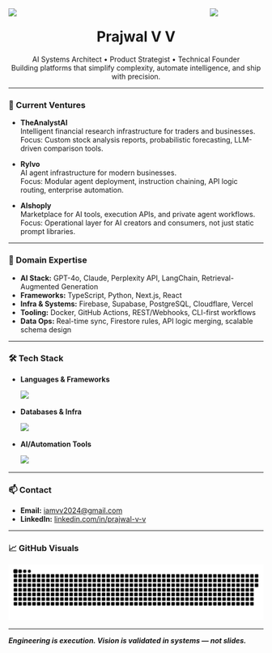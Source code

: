 <img align="left" src="https://user-images.githubusercontent.com/65187002/144930161-2f783401-8d27-4fdf-a2f7-cc0ba32f1f1f.gif" width="21%">
<img align="right" src="https://user-images.githubusercontent.com/65187002/144930161-2f783401-8d27-4fdf-a2f7-cc0ba32f1f1f.gif" width="21%">

<h1 align="center">Prajwal V V</h1>
<p align="center">
  AI Systems Architect • Product Strategist • Technical Founder  
  <br>
  Building platforms that simplify complexity, automate intelligence, and ship with precision.
</p>

---

### 🚧 Current Ventures

- **TheAnalystAI**  
  Intelligent financial research infrastructure for traders and businesses.  
  Focus: Custom stock analysis reports, probabilistic forecasting, LLM-driven comparison tools.

- **Rylvo**  
  AI agent infrastructure for modern businesses.  
  Focus: Modular agent deployment, instruction chaining, API logic routing, enterprise automation.

- **AIshoply**  
  Marketplace for AI tools, execution APIs, and private agent workflows.  
  Focus: Operational layer for AI creators and consumers, not just static prompt libraries.

---

### 🧠 Domain Expertise

- **AI Stack:** GPT-4o, Claude, Perplexity API, LangChain, Retrieval-Augmented Generation  
- **Frameworks:** TypeScript, Python, Next.js, React  
- **Infra & Systems:** Firebase, Supabase, PostgreSQL, Cloudflare, Vercel  
- **Tooling:** Docker, GitHub Actions, REST/Webhooks, CLI-first workflows  
- **Data Ops:** Real-time sync, Firestore rules, API logic merging, scalable schema design

---

### 🛠️ Tech Stack

- **Languages & Frameworks**
  <p>
    <img src="https://skillicons.dev/icons?i=py,ts,js,java,swift,nodejs,nextjs,react" />
  </p>

- **Databases & Infra**
  <p>
    <img src="https://skillicons.dev/icons?i=postgresql,mysql,mongodb,firebase,supabase,vercel,cloudflare,aws" />
  </p>

- **AI/Automation Tools**
  <p>
    <img src="https://skillicons.dev/icons?i=github,docker,postman,vscode" />
  </p>

---

### 📫 Contact

- **Email:** iamvv2024@gmail.com  
- **LinkedIn:** [linkedin.com/in/prajwal-v-v](https://linkedin.com/in/prajwal-v-v)  

---

### 📈 GitHub Visuals

![Commit Snake History SVG](https://raw.githubusercontent.com/Deri-Kurniawan/Deri-Kurniawan/output/github-snake.svg)

---

<em><b>Engineering is execution. Vision is validated in systems — not slides.</b></em>
